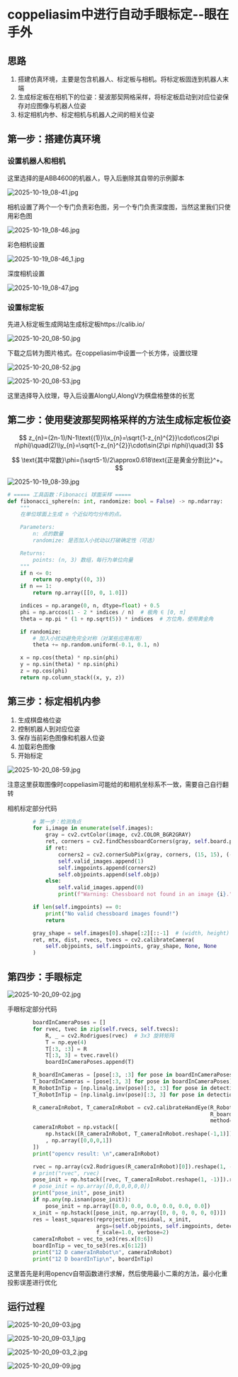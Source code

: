 # coppeliasim中进行自动手眼标定--眼在手外

## 思路

1. 搭建仿真环境，主要是包含机器人、标定板与相机。将标定板固连到机器人末端
2. 生成标定板在相机下的位姿：斐波那契网格采样，将标定板启动到对应位姿保存对应图像与机器人位姿
3. 标定相机内参、标定相机与机器人之间的相关位姿


## 第一步：搭建仿真环境

### 设置机器人和相机

这里选择的是ABB4600的机器人，导入后删除其自带的示例脚本

![2025-10-19_08-41.jpg](https://cdn.jsdelivr.net/gh/zilong-ding/note-gen-image-sync@main/e678e9ec-ec34-4e8f-a7d2-b6d8c71f9afd.jpeg)

相机设置了两个一个专门负责彩色图，另一个专门负责深度图，当然这里我们只使用彩色图

![2025-10-19_08-46.jpg](https://cdn.jsdelivr.net/gh/zilong-ding/note-gen-image-sync@main/d772614a-b747-4fb5-bf80-770f04d07aab.jpeg)

彩色相机设置

![2025-10-19_08-46_1.jpg](https://cdn.jsdelivr.net/gh/zilong-ding/note-gen-image-sync@main/dd31d755-bd30-44d0-8e22-5476f8e5aa23.jpeg)

深度相机设置

![2025-10-19_08-47.jpg](https://cdn.jsdelivr.net/gh/zilong-ding/note-gen-image-sync@main/8050d62d-06eb-422e-9732-1efe2b4f9805.jpeg)

### 设置标定板

先进入标定板生成网站生成标定板https://calib.io/

![2025-10-20_08-50.jpg](https://cdn.jsdelivr.net/gh/zilong-ding/note-gen-image-sync@main/d01042bd-47fd-4191-be8e-57bc31ee70f4.jpeg)

下载之后转为图片格式。在coppeliasim中设置一个长方体，设置纹理

![2025-10-20_08-52.jpg](https://cdn.jsdelivr.net/gh/zilong-ding/note-gen-image-sync@main/3f6e8626-b865-4b89-a5a0-49f0b56fa7a0.jpeg)

![2025-10-20_08-53.jpg](https://cdn.jsdelivr.net/gh/zilong-ding/note-gen-image-sync@main/abfa8cb5-b191-4ab3-9804-cc2ea6a004fd.jpeg)

这里选择导入纹理，导入后设置AlongU,AlongV为棋盘格整体的长宽

## 第二步：使用斐波那契网格采样的方法生成标定板位姿

$$
z_{n}=(2n-1)/N-1\text{(1)}\\x_{n}=\sqrt{1-z_{n}^{2}}\cdot\cos(2\pi n\phi)\quad(2)\\y_{n}=\sqrt{1-z_{n}^{2}}\cdot\sin(2\pi n\phi)\quad(3)
$$

$$
\text{其中常数}\phi=(\sqrt5-1)/2\approx0.618\text{正是黄金分割比}^+。
$$

![2025-10-19_08-39.jpg](https://cdn.jsdelivr.net/gh/zilong-ding/note-gen-image-sync@main/853c6e52-212b-4b02-965a-ae5411c8cb40.jpeg)

```python
# ===== 工具函数：Fibonacci 球面采样 =====
def fibonacci_sphere(n: int, randomize: bool = False) -> np.ndarray:
    """
    在单位球面上生成 n 个近似均匀分布的点。

    Parameters:
        n: 点的数量
        randomize: 是否加入小扰动以打破确定性（可选）

    Returns:
        points: (n, 3) 数组，每行为单位向量
    """
    if n <= 0:
        return np.empty((0, 3))
    if n == 1:
        return np.array([[0, 0, 1.0]])

    indices = np.arange(0, n, dtype=float) + 0.5
    phi = np.arccos(1 - 2 * indices / n)  # 极角 ∈ [0, π]
    theta = np.pi * (1 + np.sqrt(5)) * indices  # 方位角，使用黄金角

    if randomize:
        # 加入小扰动避免完全对称（对某些应用有用）
        theta += np.random.uniform(-0.1, 0.1, n)

    x = np.cos(theta) * np.sin(phi)
    y = np.sin(theta) * np.sin(phi)
    z = np.cos(phi)
    return np.column_stack((x, y, z))
```

## 第三步：标定相机内参

1. 生成棋盘格位姿
2. 控制机器人到对应位姿
3. 保存当前彩色图像和机器人位姿
4. 加载彩色图像
5. 开始标定

![2025-10-20_08-59.jpg](https://cdn.jsdelivr.net/gh/zilong-ding/note-gen-image-sync@main/097b7526-516d-4bd9-b271-141c68d82ee1.jpeg)

注意这里获取图像时coppeliasim可能给的和相机坐标系不一致，需要自己自行翻转



相机标定部分代码

```python
        # 第一步：检测角点
        for i,image in enumerate(self.images):
            gray = cv2.cvtColor(image, cv2.COLOR_BGR2GRAY)
            ret, corners = cv2.findChessboardCorners(gray, self.board.pattern_size, None)
            if ret:
                corners2 = cv2.cornerSubPix(gray, corners, (15, 15), (-1, -1), self.criteria)
                self.valid_images.append(1)
                self.imgpoints.append(corners2)
                self.objpoints.append(self.objp)
            else:
                self.valid_images.append(0)
                print(f"Warning: Chessboard not found in an image {i}.")

        if len(self.imgpoints) == 0:
            print("No valid chessboard images found!")
            return

        gray_shape = self.images[0].shape[:2][::-1]  # (width, height)
        ret, mtx, dist, rvecs, tvecs = cv2.calibrateCamera(
            self.objpoints, self.imgpoints, gray_shape, None, None
        )
```



## 第四步：手眼标定

![2025-10-20_09-02.jpg](https://cdn.jsdelivr.net/gh/zilong-ding/note-gen-image-sync@main/2dd7c9e0-3f25-47a3-976c-2ef97c717e74.jpeg)

手眼标定部分代码

```python
        boardInCameraPoses = []
        for rvec, tvec in zip(self.rvecs, self.tvecs):
            R, _ = cv2.Rodrigues(rvec)  # 3x3 旋转矩阵
            T = np.eye(4)
            T[:3, :3] = R
            T[:3, 3] = tvec.ravel()
            boardInCameraPoses.append(T)

        R_boardInCameras = [pose[:3, :3] for pose in boardInCameraPoses]
        T_boardInCameras = [pose[:3, 3] for pose in boardInCameraPoses]
        R_RobotInTip = [np.linalg.inv(pose)[:3, :3] for pose in detection_poses]
        T_RobotInTip = [np.linalg.inv(pose)[:3, 3] for pose in detection_poses]

        R_cameraInRobot, T_cameraInRobot = cv2.calibrateHandEye(R_RobotInTip, T_RobotInTip,
                                                                R_boardInCameras, T_boardInCameras,
                                                                method=cv2.CALIB_HAND_EYE_DANIILIDIS)
        cameraInRobot = np.vstack([
            np.hstack([R_cameraInRobot, T_cameraInRobot.reshape(-1,1)])
            , np.array([0,0,0,1])
        ])
        print("opencv result: \n",cameraInRobot)

        rvec = np.array(cv2.Rodrigues(R_cameraInRobot)[0]).reshape(1, -1)
        # print("rvec", rvec)
        pose_init = np.hstack([rvec, T_cameraInRobot.reshape(1, -1)]).reshape(6)
        # pose_init = np.array([0,0,0,0,0,0])
        print("pose_init", pose_init)
        if np.any(np.isnan(pose_init)):
            pose_init = np.array([0.0, 0.0, 0.0, 0.0, 0.0, 0.0])
        x_init = np.hstack([pose_init, np.array([0, 0, 0, 0, 0, 0])])
        res = least_squares(reprojection_residual, x_init,
                            args=(self.objpoints, self.imgpoints, detection_poses, self.mtx, self.dist),
                            f_scale=1.0, verbose=2)
        cameraInRobot = vec_to_se3(res.x[0:6])
        boardInTip = vec_to_se3(res.x[6:12])
        print("12 D cameraInRobot\n", cameraInRobot)
        print("12 D boardInTip\n", boardInTip)
```

这里首先是利用opencv自带函数进行求解，然后使用最小二乘的方法，最小化重投影误差进行优化

## 运行过程

![2025-10-20_09-03.jpg](https://cdn.jsdelivr.net/gh/zilong-ding/note-gen-image-sync@main/64355082-f12f-4500-a84b-d6ac4154f491.jpeg)

![2025-10-20_09-03_1.jpg](https://cdn.jsdelivr.net/gh/zilong-ding/note-gen-image-sync@main/6d7e1c54-a9ad-49d8-9227-1826f8b7181a.jpeg)

![2025-10-20_09-03_2.jpg](https://cdn.jsdelivr.net/gh/zilong-ding/note-gen-image-sync@main/2c08965c-6166-459d-ac1c-0c7169e241df.jpeg)

![2025-10-20_09-09.jpg](https://cdn.jsdelivr.net/gh/zilong-ding/note-gen-image-sync@main/5aab4905-0994-409d-857e-3f7531a21daf.jpeg)
